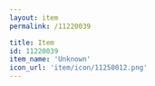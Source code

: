 ```yaml
---
layout: item
permalink: /11220039

title: Item
id: 11220039
item_name: 'Unknown'
icon_url: 'item/icon/11250012.png'
---
```

